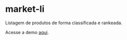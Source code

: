 # market-li

Listagem de produtos de forma classificada e rankeada.

Acesse a demo [aqui](https://stenioas.github.io/market-li).
